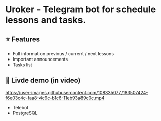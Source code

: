 # Uroker - Telegram bot for schedule lessons and tasks.

## ⭐ Features
- Full information previous / current / next lessons
- Important announcements
- Tasks list

## 👀 Livde demo (in video)
https://user-images.githubusercontent.com/108335077/183507424-f6e03c4c-faa8-4c9c-b1c6-11eb93a89c0c.mp4

- Telebot
- PostgreSQL
